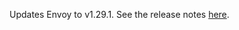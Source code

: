 Updates Envoy to v1.29.1. See the release notes [here](https://www.envoyproxy.io/docs/envoy/v1.29.1/version_history/v1.29/v1.29.1).
